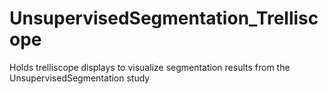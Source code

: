 # UnsupervisedSegmentation_Trelliscope
Holds trelliscope displays to visualize segmentation results from the UnsupervisedSegmentation study
